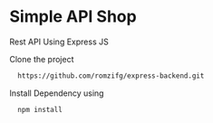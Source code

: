 # Simple API Shop
Rest API Using Express JS

Clone the project
```bash
  https://github.com/romzifg/express-backend.git
```

Install Dependency using
```bash
  npm install
```
